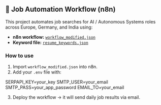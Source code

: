 ## 🚀 Job Automation Workflow (n8n)

This project automates job searches for AI / Autonomous Systems roles across Europe, Germany, and India using:
- **n8n workflow:** [`workflow_modified.json`](workflow_modified.json)
- **Keyword file:** [`resume_keywords.json`](resume_keywords.json)

### How to use
1. Import `workflow_modified.json` into n8n.
2. Add your `.env` file with:

SERPAPI_KEY=your_key
SMTP_USER=your_email
SMTP_PASS=your_app_password
EMAIL_TO=your_email

3. Deploy the workflow → it will send daily job results via email.
